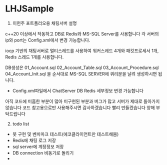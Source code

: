 # LHJSample

1. 이헌주 포트폴리오용 채팅서버 설명

c++20 이상에서 작동하고 DB로 Redis와 MS-SQL Server를 사용합니다
각 서버의 ip와 port는 Config.xml에서 변경 가능합니다.

iocp 기반의 채팅서버로 멀티스레드를 사용하여 워커스레드 4개와 패킷프로세서 1개, Redis 스레드 1개를 사용합니다.

DB생성은 
01_Account.sql
02_Account_Table.sql
03_Account_Procedure.sql
04_Account_Init.sql
을 순서대로 MS-SQL SERVER에 쿼리문을 날려 생성하시면 됩니다.

- Config.xml파일에서 ChatServer DB Redis 세부정보 변경 가능합니다

아직 코드에 미흡한 부분이 많아 미구현된 부분과 버그가 많고 서버가 제대로 돌아가지 않습니다
코드 참고용으로만 사용해주시면 감사하겠습니다
빨리 만들겠습니다
양해 부탁드립니다


2. todo list
 - 봇 구현 및 벤치마크 테스트(에코클라이언트만 테스트해봄)
 - Redis에 채팅 로그 저장
 - sql server에 계정정보 저장
 - DB connection 비동기로 돌리기
 - 